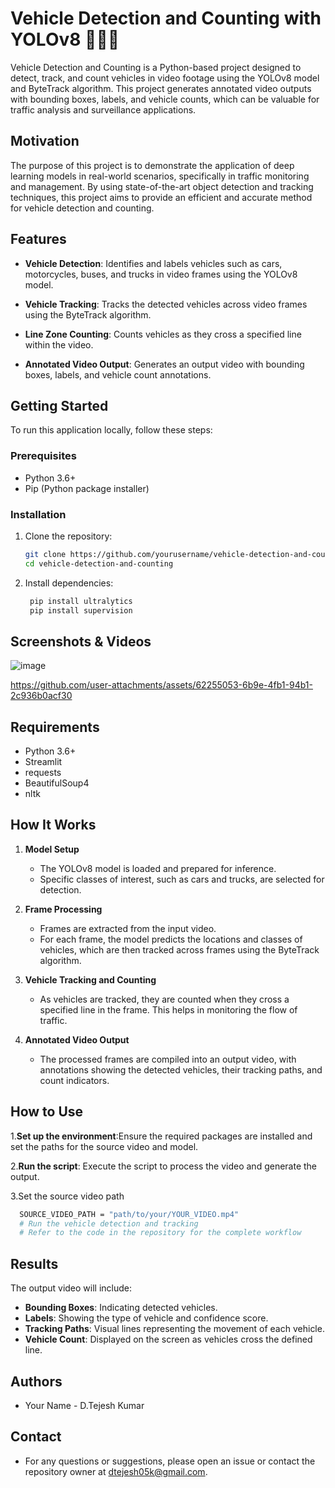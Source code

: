   # Vehicle Detection and Counting with YOLOv8 🚗🚚🚌

Vehicle Detection and Counting is a Python-based project designed to detect, track, and count vehicles in video footage using the YOLOv8 model and ByteTrack algorithm. This project generates annotated video outputs with bounding boxes, labels, and vehicle counts, which can be valuable for traffic analysis and surveillance applications.

## Motivation

The purpose of this project is to demonstrate the application of deep learning models in real-world scenarios, specifically in traffic monitoring and management. By using state-of-the-art object detection and tracking techniques, this project aims to provide an efficient and accurate method for vehicle detection and counting.

## Features

- **Vehicle Detection**: Identifies and labels vehicles such as cars, motorcycles, buses, and trucks in video frames using the YOLOv8 model.
  
- **Vehicle Tracking**: Tracks the detected vehicles across video frames using the ByteTrack algorithm.
  
- **Line Zone Counting**: Counts vehicles as they cross a specified line within the video.
  
- **Annotated Video Output**: Generates an output video with bounding boxes, labels, and vehicle count annotations.

## Getting Started

To run this application locally, follow these steps:

### Prerequisites

- Python 3.6+
- Pip (Python package installer)

### Installation

1. Clone the repository:

   ```bash
   git clone https://github.com/yourusername/vehicle-detection-and-counting.git
   cd vehicle-detection-and-counting
   ```
2. Install dependencies:

   ```bash
    pip install ultralytics
    pip install supervision
   ```

## Screenshots & Videos

![image](https://github.com/user-attachments/assets/83cc3e97-3ece-4886-9de4-4bda76a200ea)

https://github.com/user-attachments/assets/62255053-6b9e-4fb1-94b1-2c936b0acf30


## Requirements
- Python 3.6+
- Streamlit
- requests
- BeautifulSoup4
- nltk

## How It Works

1. **Model Setup**
   - The YOLOv8 model is loaded and prepared for inference.
   - Specific classes of interest, such as cars and trucks, are selected for detection.

2. **Frame Processing**
   - Frames are extracted from the input video.
   - For each frame, the model predicts the locations and classes of vehicles, which are then tracked across frames using the ByteTrack algorithm.

3. **Vehicle Tracking and Counting**
   - As vehicles are tracked, they are counted when they cross a specified line in the frame. This helps in monitoring the flow of traffic.

4. **Annotated Video Output**
   - The processed frames are compiled into an output video, with annotations showing the detected vehicles, their tracking paths, and count indicators.


## How to Use

1.**Set up the environment**:Ensure the required packages are installed and set the paths for the source video and model.

2.**Run the script**: Execute the script to process the video and generate the output.

3.Set the source video path  
 ```bash
   SOURCE_VIDEO_PATH = "path/to/your/YOUR_VIDEO.mp4"
   # Run the vehicle detection and tracking
   # Refer to the code in the repository for the complete workflow
   ```

## Results

The output video will include:

- **Bounding Boxes**: Indicating detected vehicles.
- **Labels**: Showing the type of vehicle and confidence score.
- **Tracking Paths**: Visual lines representing the movement of each vehicle.
- **Vehicle Count**: Displayed on the screen as vehicles cross the defined line.


## Authors
- Your Name - D.Tejesh Kumar

## Contact
- For any questions or suggestions, please open an issue or contact the repository owner at dtejesh05k@gmail.com.
 
   
